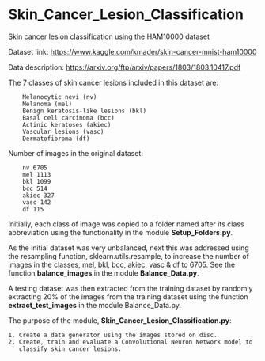 # Skin_Cancer_Lesion_Classification
Skin cancer lesion classification using the HAM10000 dataset

Dataset link:
        https://www.kaggle.com/kmader/skin-cancer-mnist-ham10000
        
Data description: 
        https://arxiv.org/ftp/arxiv/papers/1803/1803.10417.pdf

The 7 classes of skin cancer lesions included in this dataset are:

        
        Melanocytic nevi (nv)
        Melanoma (mel)
        Benign keratosis-like lesions (bkl)
        Basal cell carcinoma (bcc) 
        Actinic keratoses (akiec)
        Vascular lesions (vasc)
        Dermatofibroma (df)


Number of images in the original dataset:


        nv 6705
        mel 1113
        bkl 1099
        bcc 514
        akiec 327
        vasc 142
        df 115

Initially, each class of image was copied to a folder named after its class abbreviation 
using the functionality in the module **Setup_Folders.py**.

As the initial dataset was very unbalanced, next this was addressed using the resampling
function, sklearn.utils.resample, to increase the number of images in the classes,
mel, bkl, bcc, akiec, vasc & df to 6705. See the function **balance_images** in the module **Balance_Data.py**. 

A testing dataset was then extracted from the training dataset by randomly extracting
20% of the images from the training dataset using the 
function **extract_test_images** in the module Balance_Data.py.

The purpose of the module, **Skin_Cancer_Lesion_Classification.py**:


    1. Create a data generator using the images stored on disc.
    2. Create, train and evaluate a Convolutional Neuron Network model to 
       classify skin cancer lesions.
